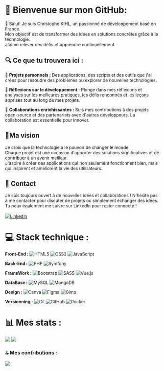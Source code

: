 # 💫 Bienvenue sur mon GitHub:
👋 Salut! Je suis Christophe KIHL, un passionné de développement basé en France.<br>
Mon objectif est de transformer des idées en solutions concrètes grâce à la technologie.<br>
J'aime relever des défis et apprendre continuellement.

## 🔍 Ce que tu trouvera ici :<br>
🌟 <b>Projets personnels :</b> Des applications, des scripts et des outils que j'ai crées pour résoudre des problèmes ou explorer de nouvelles technologies.<br>

📝 <b>Réflexions sur le développement :</b> Plonge dans mes réflexions et analyses sur les meilleures pratiques, les défis rencontrés et les leçons apprises tout au long de mes projets.<br>

🤝 <b>Collaborations enrichissantes :</b> Suis mes contributions à des projets open-source et des partenariats avec d'autres développeurs. La collaboration est essentielle pour innover.<br>

## 🌈Ma vision <br>
Je crois que la technologie a le pouvoir de changer le monde.<br>Chaque projet est une occasion d'apporter des solutions significatives et de contribuer à un avenir meilleur.<br>J'aspire à créer des applications qui non seulement fonctionnent bien, mais qui inspirent et améliorent la vie des utilisateurs.<br>

## 📧 Contact<br>
Je suis toujours ouvert à de nouvelles idées et collaborations ! N'hésite pas à me contacter pour discuter de projets ou simplement échanger des idées. Tu peux également me suivre sur LinkedIn pour rester connecté !<br><br>
[![LinkedIn](https://img.shields.io/badge/LinkedIn-%230077B5.svg?logo=linkedin&logoColor=white)](https://linkedin.com/in/christophe-kihl-devfullstack) 

# 💻 Stack technique :
<b>Front-End : </b>
![HTML5](https://img.shields.io/badge/html5-%23E34F26.svg?style=plastic&logo=html5&logoColor=white)
![CSS3](https://img.shields.io/badge/css3-%231572B6.svg?style=plastic&logo=css3&logoColor=white)
![JavaScript](https://img.shields.io/badge/javascript-%23323330.svg?style=plastic&logo=javascript&logoColor=%23F7DF1E)

<b>Back-End :</b>
![PHP](https://img.shields.io/badge/php-%23777BB4.svg?style=plastic&logo=php&logoColor=white)
![Symfony](https://img.shields.io/badge/symfony-%23000000.svg?style=plastic&logo=symfony&logoColor=white)

<b>FrameWork :</b>
![Bootstrap](https://img.shields.io/badge/bootstrap-%238511FA.svg?style=plastic&logo=bootstrap&logoColor=white)
![SASS](https://img.shields.io/badge/SASS-hotpink.svg?style=plastic&logo=SASS&logoColor=white)
![Vue.js](https://img.shields.io/badge/vue.js-%2335495e.svg?style=plastic&logo=vuedotjs&logoColor=%234FC08D)

<b>DataBase :</b>
![MySQL](https://img.shields.io/badge/mysql-4479A1.svg?style=plastic&logo=mysql&logoColor=white)
![MongoDB](https://img.shields.io/badge/MongoDB-%234ea94b.svg?style=plastic&logo=mongodb&logoColor=white)

<b>Design :</b>
![Canva](https://img.shields.io/badge/Canva-%2300C4CC.svg?style=plastic&logo=Canva&logoColor=white)
![Figma](https://img.shields.io/badge/figma-%23F24E1E.svg?style=plastic&logo=figma&logoColor=white)
![Gimp](https://img.shields.io/badge/Gimp-657D8B?style=plastic&logo=gimp&logoColor=FFFFFF)

<b>Versionning :</b>
![Git](https://img.shields.io/badge/git-%23F05033.svg?style=plastic&logo=git&logoColor=white)
![GitHub](https://img.shields.io/badge/github-%23121011.svg?style=plastic&logo=github&logoColor=white)
![Docker](https://img.shields.io/badge/docker-%230db7ed.svg?style=plastic&logo=docker&logoColor=white)

# 📊 Mes stats :
![](https://github-readme-stats.vercel.app/api?username=ChristopheKIHL&theme=tokyonight&hide_border=false&include_all_commits=false&count_private=false)
![](https://github-readme-stats.vercel.app/api/top-langs/?username=ChristopheKIHL&theme=tokyonight&hide_border=false&include_all_commits=false&count_private=false&layout=compact)

### 🔝 Mes contributions :
![](https://github-contributor-stats.vercel.app/api?username=ChristopheKIHL&limit=5&theme=tokyonight&combine_all_yearly_contributions=true)
